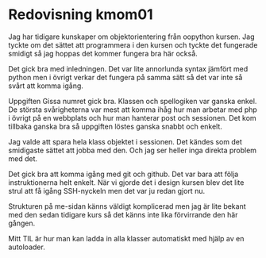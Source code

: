 ---
---
Redovisning kmom01
=========================

Jag har tidigare kunskaper om objektorientering från oopython kursen. Jag tyckte om det sättet att programmera i den kursen och tyckte det fungerade smidigt så jag hoppas det kommer fungera bra här också.

Det gick bra med inledningen. Det var lite annorlunda syntax jämfört med python men i övrigt verkar det fungera på samma sätt så det var inte så svårt att komma igång.

Uppgiften Gissa numret gick bra. Klassen och spellogiken var ganska enkel. De största svårigheterna var mest att komma ihåg hur man arbetar med php i övrigt på en webbplats och hur man hanterar post och sessionen. Det kom tillbaka ganska bra så uppgiften löstes ganska snabbt och enkelt.

Jag valde att spara hela klass objektet i sessionen. Det kändes som det smidigaste sättet att jobba med den. Och jag ser heller inga direkta problem med det.

Det gick bra att komma igång med git och github. Det var bara att följa instruktionerna helt enkelt. När vi gjorde det i design kursen blev det lite strul att få igång SSH-nyckeln men det var ju redan gjort nu.

Strukturen på me-sidan känns väldigt komplicerad men jag är lite bekant med den sedan tidigare kurs så det känns inte lika förvirrande den här gången.

Mitt TIL är hur man kan ladda in alla klasser automatiskt med hjälp av en autoloader.
